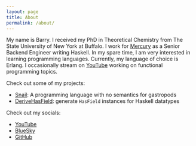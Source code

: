 ```yaml
---
layout: page
title: About
permalink: /about/
---
```


My name is Barry. I received my PhD in Theoretical Chemistry from The State
University of New York at Buffalo. I work for [Mercury][mercury] as a Senior
Backend Engineer writing Haskell. In my spare time, I am very interested in
learning programming languages. Currently, my language of choice is Erlang. I
occasionally stream on [YouTube][youtube] working on functional programming
topics.

Check out some of my projects:

- [Snail][snail]: A programming language with no semantics for gastropods
- [DeriveHasField][derive-has-field]: generate `HasField` instances for Haskell datatypes

Check out my socials:

- [YouTube][youtube]
- [BlueSky][bluesky]
- [GitHub][github]

[youtube]: https://www.youtube.com/chiroptical
[bluesky]: https://bsky.app/profile/chiroptical.dev
[github]: https://www.github.com/chiroptical
[mercury]: https://mercury.com
[derive-has-field]: https://github.com/chiroptical/derive-has-field
[snail]: https://github.com/chiroptical/snail
